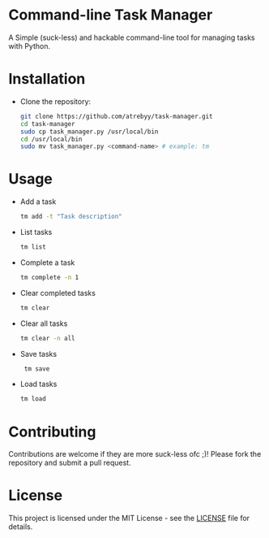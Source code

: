 # Command-line Task Manager

A Simple (suck-less) and hackable command-line tool for managing tasks with Python.

# Installation

- Clone the repository:

   ```bash
   git clone https://github.com/atrebyy/task-manager.git
   cd task-manager
   sudo cp task_manager.py /usr/local/bin
   cd /usr/local/bin
   sudo mv task_manager.py <command-name> # example: tm

# Usage

- Add a task
   ```bash
   tm add -t "Task description"

- List tasks
   ```bash
   tm list

- Complete a task
   ```bash
   tm complete -n 1

- Clear completed tasks
   ```bash
   tm clear

- Clear all tasks
   ```bash
   tm clear -n all

- Save tasks
  ```bash
   tm save

- Load tasks
  ```bash
  tm load

# Contributing
Contributions are welcome if they are more suck-less ofc ;)! Please fork the repository and submit a pull request.

# License
This project is licensed under the MIT License - see the [LICENSE](https://github.com/atrebyy/task-manager/blob/main/LICENSE) file for details.
